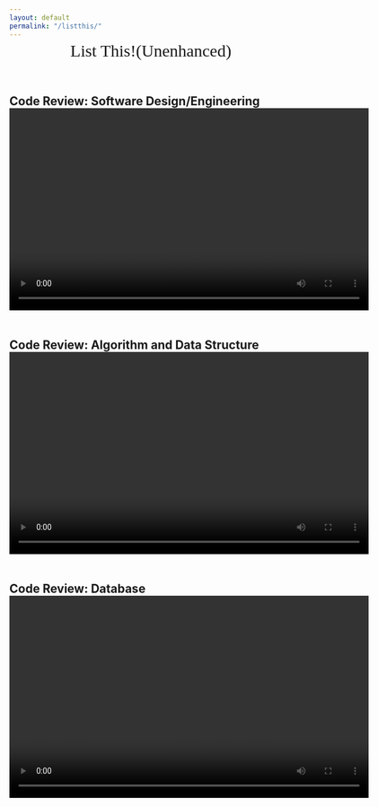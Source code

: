 ```yaml
---
layout: default
permalink: "/listthis/"
---
```

<div style="text-align: center; margin-top: -10px;margin-bottom: 60px;">
  <span style="display: block; font-size: 30px; font-family: Monaco, 'Bitstream Vera Sans Mono', 'Lucida Console', Terminal;">List This!(Unenhanced)</span>
</div>


<style>
  h2 {
    margin-bottom: 10px;
  }
  video {
    margin-top: -10px;
    margin-bottom: 20px;
  }
</style>

<h2>Code Review: Software Design/Engineering</h2>
<video width="640" height="360" controls>
  <source src="{{ site.baseurl }}\assets\Software Design Engineering.mp4" type="video/mp4">
  Your browser does not support the video tag.
</video>

<h2>Code Review: Algorithm and Data Structure</h2>
<video width="640" height="360" controls>
  <source src="{{ site.baseurl }}\assets\algdata.mp4" type="video/mp4">
  Your browser does not support the video tag.
</video>

<h2>Code Review: Database</h2>
<video width="640" height="360" controls>
  <source src="{{ site.baseurl }}\assets\Databases.mp4" type="video/mp4">
  Your browser does not support the video tag.
</video>
